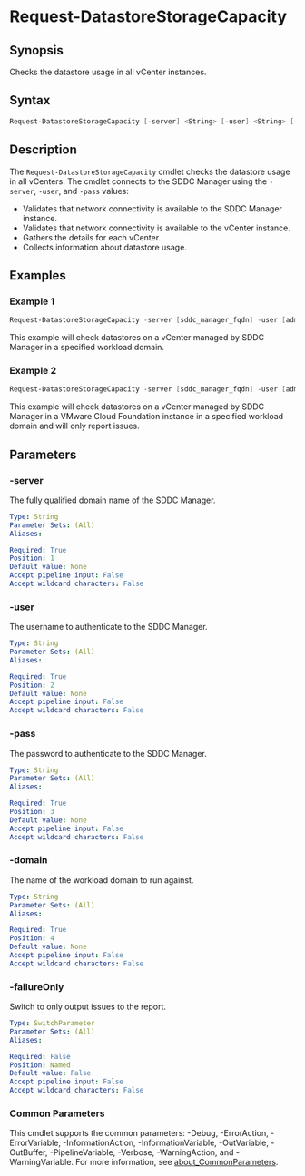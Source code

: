 # Request-DatastoreStorageCapacity

## Synopsis

Checks the datastore usage in all vCenter instances.

## Syntax

```powershell
Request-DatastoreStorageCapacity [-server] <String> [-user] <String> [-pass] <String> [-domain] <String> [-failureOnly] [<CommonParameters>]
```

## Description

The `Request-DatastoreStorageCapacity` cmdlet checks the datastore usage in all vCenters.
The cmdlet connects to the SDDC Manager using the `-server`, `-user`, and `-pass` values:

- Validates that network connectivity is available to the SDDC Manager instance.
- Validates that network connectivity is available to the vCenter instance.
- Gathers the details for each vCenter.
- Collects information about datastore usage.

## Examples

### Example 1

```powershell
Request-DatastoreStorageCapacity -server [sddc_manager_fqdn] -user [admin_username] -pass [admin_password] -domain [workload_domain_name]
```

This example will check datastores on a vCenter managed by SDDC Manager in a specified workload domain.

### Example 2

```powershell
Request-DatastoreStorageCapacity -server [sddc_manager_fqdn] -user [admin_username] -pass [admin_password] -domain [workload_domain_name] -failureOnly
```

This example will check datastores on a vCenter managed by SDDC Manager in a VMware Cloud Foundation instance in a specified workload domain and will only report issues.

## Parameters

### -server

The fully qualified domain name of the SDDC Manager.

```yaml
Type: String
Parameter Sets: (All)
Aliases:

Required: True
Position: 1
Default value: None
Accept pipeline input: False
Accept wildcard characters: False
```

### -user

The username to authenticate to the SDDC Manager.

```yaml
Type: String
Parameter Sets: (All)
Aliases:

Required: True
Position: 2
Default value: None
Accept pipeline input: False
Accept wildcard characters: False
```

### -pass

The password to authenticate to the SDDC Manager.

```yaml
Type: String
Parameter Sets: (All)
Aliases:

Required: True
Position: 3
Default value: None
Accept pipeline input: False
Accept wildcard characters: False
```

### -domain

The name of the workload domain to run against.

```yaml
Type: String
Parameter Sets: (All)
Aliases:

Required: True
Position: 4
Default value: None
Accept pipeline input: False
Accept wildcard characters: False
```

### -failureOnly

Switch to only output issues to the report.

```yaml
Type: SwitchParameter
Parameter Sets: (All)
Aliases:

Required: False
Position: Named
Default value: False
Accept pipeline input: False
Accept wildcard characters: False
```

### Common Parameters

This cmdlet supports the common parameters: -Debug, -ErrorAction, -ErrorVariable, -InformationAction, -InformationVariable, -OutVariable, -OutBuffer, -PipelineVariable, -Verbose, -WarningAction, and -WarningVariable. For more information, see [about_CommonParameters](http://go.microsoft.com/fwlink/?LinkID=113216).
